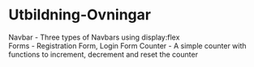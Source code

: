 # Utbildning-Ovningar

Navbar - Three types of Navbars using display:flex  
Forms - Registration Form, Login Form
Counter - A simple counter with functions to increment, decrement and reset the counter
